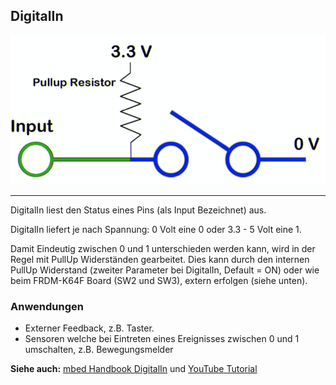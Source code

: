 ## DigitalIn

![](../../images/DigitalIn.png)

- - -

DigitalIn liest den Status eines Pins (als Input Bezeichnet) aus.

DigitalIn liefert je nach Spannung: 0 Volt eine 0 oder 3.3 - 5 Volt eine 1.

Damit Eindeutig zwischen 0 und 1 unterschieden werden kann, wird in der Regel mit PullUp Widerständen gearbeitet. Dies kann durch den internen PullUp Widerstand (zweiter Parameter bei DigitalIn, Default = ON) oder wie beim FRDM-K64F Board (SW2 und SW3), extern erfolgen (siehe unten).

### Anwendungen 

*   Externer Feedback, z.B. Taster.
*   Sensoren welche bei Eintreten eines Ereignisses zwischen 0 und 1 umschalten, z.B. Bewegungsmelder

**Siehe auch:** [mbed Handbook DigitalIn](https://docs.mbed.com/docs/mbed-os-api-reference/en/latest/APIs/io/DigitalIn/) und [YouTube Tutorial](https://www.youtube.com/watch?v=XmWqP8laxxk)


